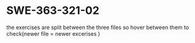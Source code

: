 # SWE-363-321-02
the exercises are split between the three files so hover between them to check(newer file = newer excerises )
